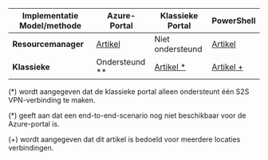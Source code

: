 |**Implementatie Model/methode**| **Azure-Portal** | **Klassieke Portal** | **PowerShell**|
|---|---|---|---|
|**Resourcemanager** | [Artikel](vpn-gateway-howto-site-to-site-resource-manager-portal.md)|Niet ondersteund |[Artikel](..articles/vpn-gateway/vpn-gateway-create-site-to-site-rm-powershell.md) |
|**Klassieke** |Ondersteund **| [Artikel *](../articles/vpn-gateway/vpn-gateway-site-to-site-create.md)|[Artikel +](..articles/vpn-gateway/vpn-gateway-multi-site.md) |


(*) wordt aangegeven dat de klassieke portal alleen ondersteunt één S2S VPN-verbinding te maken.

(*) geeft aan dat een end-to-end-scenario nog niet beschikbaar voor de Azure-portal is.

(+) wordt aangegeven dat dit artikel is bedoeld voor meerdere locaties verbindingen.



